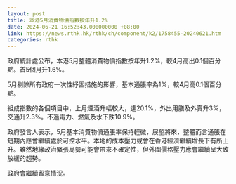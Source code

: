 ```yaml
---
layout: post
title: 本港5月消費物價指數按年升1.2%
date: 2024-06-21 16:52:43.000000000 +08:00
link: https://news.rthk.hk/rthk/ch/component/k2/1758455-20240621.htm
categories: rthk
---
```


政府統計處公布，本港5月整體消費物價指數按年升1.2%，較4月高出0.1個百分點。首5個月升1.6%。

5月剔除所有政府一次性紓困措施的影響，基本通脹率為1%，較4月高0.1個百分點。

組成指數的各個項目中，上月煙酒升幅較大，達20.1%，外出用膳及外賣升3%，交通升2.3%。不過電力、燃氣及水下跌10.9%。

政府發言人表示，5月基本消費物價通脹率保持輕微，展望將來，整體而言通脹在短期內應會繼續處於可控水平。本地的成本壓力或會在香港經濟繼續增長下有所上升。雖然地緣政治緊張局勢可能會帶來不確定性，但外圍價格壓力應會繼續呈大致放緩的趨勢。

政府會繼續留意情況。
